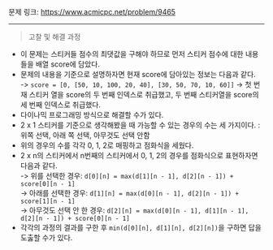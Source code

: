 문제 링크: https://www.acmicpc.net/problem/9465
- - -
> 고찰 및 해결 과정
- 이 문제는 스티커들 점수의 최댓값을 구해야 하므로 먼저 스티커 점수에 대한 내용들을 배열 score에 담았다.  
- 문제의 내용을 기준으로 설명하자면 현재 score에 담아있는 정보는 다음과 같다.  
  -> ```score = [0, [50, 10, 100, 20, 40], [30, 50, 70, 10, 60]]```
  -> 첫 번재 스티커 열을 score의 두 번째 인덱스로 취급했고, 두 번째 스티커열을 score의 세 번째 인덱스로 취급했다.  
- 다이나믹 프로그래밍 방식으로 해결할 수가 있다.  
- 2 x 1 스티커를 기준으로 생각해봤을 때 가능할 수 있는 경우의 수는 세 가지이다. : 위쪽 선택, 아래 쪽 선택, 아무것도 선택 안함  
- 위의 경우의 수를 각각 0, 1, 2로 매핑하고 점화식을 세웠다.  
- 2 x n의 스티커에서 n번째의 스티커에서 0, 1, 2의 경우를 점화식으로 표현하자면 다음과 같다.  
  -> 위를 선택한 경우: ```d[0][n] = max(d[1][n - 1], d[2][n - 1]) + score[0][n - 1]```  
  -> 아래를 선택한 경우: ```d[1][n] = max(d[0][n - 1], d[2][n - 1]) + score[1][n - 1]```  
  -> 아무것도 선택 안 한 경우: ```d[2][n] = max(d[0][n - 1], d[1][n - 1], d[2][n - 1]) + score[0][n - 1]```  
- 각각의 과정의 결과를 구한 후 ```min(d[0][n], d[1][n], d[2][n])```을 구하면 답을 도춣할 수가 있다.  